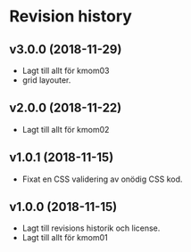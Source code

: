 Revision history
============================

v3.0.0 (2018-11-29)
------------------------
* Lagt till allt för kmom03
* grid layouter.

v2.0.0 (2018-11-22)
------------------------
* Lagt till allt för kmom02

v1.0.1 (2018-11-15)
------------------------
* Fixat en CSS validering av onödig CSS kod.

v1.0.0 (2018-11-15)
------------------------
* Lagt till revisions historik och license.
* Lagt till allt för kmom01
